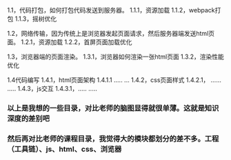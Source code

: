 1.1，代码打包，如何打包代码发送到服务器。
1.1.1，资源加载
1.1.2，webpack打包
1.1.3，摇树优化

1.2，网络传输，因为传统上是浏览器发起页面请求，然后服务器端发送html页面。
1.2.1，资源加载
1.2.2，首屏页面加载优化

1.3，浏览器端的页面渲染。
1.3.1，浏览器如何渲染一张html页面
1.3.2，渲染性能优化

1.4代码编写
1.4.1，html页面架构
1.4.1.1 .....
...
1.4.2，css页面样式
1.4.2.1， ......
.....
1.4.3，js交互
1.4.3.1，.....
.....


### 以上是我想的一些目录，对比老师的脑图显得就很单薄。这就是知识深度的差别吧

### 然后再对比老师的课程目录，我觉得大的模块都划分的差不多。工程（工具链）、js、html、css、浏览器